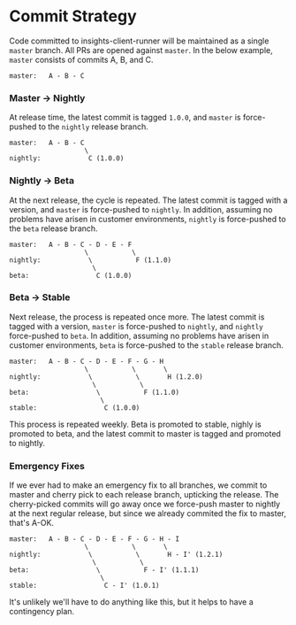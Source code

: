 # Commit Strategy

Code committed to insights-client-runner will be maintained as a single `master` branch. All PRs are opened against `master`. In the below example, `master` consists of commits A, B, and C.

```
master:   A - B - C
```
### Master -> Nightly
At release time, the latest commit is tagged `1.0.0`, and `master` is force-pushed to the `nightly` release branch. 
```
master:   A - B - C
                   \
nightly:            C (1.0.0)
```

### Nightly -> Beta
At the next release, the cycle is repeated. The latest commit is tagged with a version, and `master` is force-pushed to `nightly`. In addition, assuming no problems have arisen in customer environments, `nightly` is force-pushed to the `beta` release branch.
```
master:   A - B - C - D - E - F
                   \           \
nightly:            \           F (1.1.0)
                     \
beta:                 C (1.0.0)
```

### Beta -> Stable
Next release, the process is repeated once more. The latest commit is tagged with a version, `master` is force-pushed to `nightly`, and `nightly` force-pushed to `beta`. In addition, assuming no problems have arisen in customer environments, `beta` is force-pushed to the `stable` release branch.
```
master:   A - B - C - D - E - F - G - H
                   \           \       \
nightly:            \           \       H (1.2.0)
                     \           \
beta:                 \           F (1.1.0)
                       \
stable:                 C (1.0.0) 
```

This process is repeated weekly. Beta is promoted to stable, nighly is promoted to beta, and the latest commit to master is tagged and promoted to nightly.

### Emergency Fixes
If we ever had to make an emergency fix to all branches, we commit to master and cherry pick to each release branch, upticking the release. The cherry-picked commits will go away once we force-push master to nightly at the next regular release, but since we already commited the fix to master, that's A-OK.
```
master:   A - B - C - D - E - F - G - H - I
                   \           \       \
nightly:            \           \       H - I' (1.2.1)
                     \           \
beta:                 \           F - I' (1.1.1)
                       \
stable:                 C - I' (1.0.1)
```
It's unlikely we'll have to do anything like this, but it helps to have a contingency plan.
